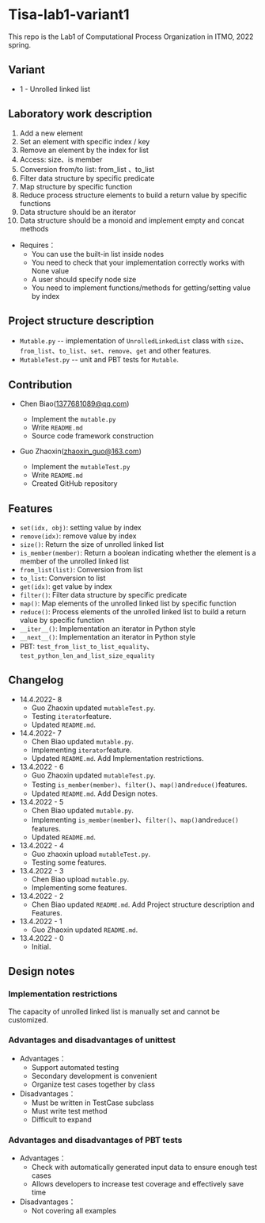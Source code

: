 # Tisa-lab1-variant1

This repo is the Lab1 of Computational Process Organization in ITMO, 2022 spring.

## Variant

* 1 - Unrolled linked list

## Laboratory work description

1. Add a new element
2. Set an element with specific index / key
3. Remove an element by the index for list
4. Access: size、is member
5. Conversion from/to list: from_list 、to_list
6. Filter data structure by specific predicate
7. Map structure by specific function
8. Reduce process structure elements to build a return value by specific functions
9. Data structure should be an iterator
10. Data structure should be a monoid and implement empty and concat methods

* Requires：
  * You can use the built-in list inside nodes
  * You need to check that your implementation correctly works with None value 
  * A user should specify node size
  * You need to implement functions/methods for getting/setting value by index

## Project structure description

* `Mutable.py` -- implementation of `UnrolledLinkedList` class with `size`、`from_list`、`to_list`、`set`、`remove`、`get` and other features. 
* `MutableTest.py` -- unit and PBT tests for `Mutable`.

## Contribution

* Chen Biao(1377681089@qq.com) 
  * Implement the `mutable.py`
  * Write `README.md`
  * Source code framework construction

* Guo Zhaoxin(zhaoxin_guo@163.com)
  * Implement the `mutableTest.py`
  * Write `README.md`
  * Created GitHub repository

## Features 

- `set(idx, obj)`: setting value by index
- `remove(idx)`: remove value by index
- `size()`: Return the size of unrolled linked list
- `is_member(member)`: Return a boolean indicating whether the element is a member of the unrolled linked list
- `from_list(list)`: Conversion from list
- `to_list`: Conversion to list
- `get(idx)`: get value by index
- `filter()`: Filter data structure by specific predicate
- `map()`: Map elements of the unrolled linked list by specific function
- `reduce()`: Process elements of the unrolled linked list to build a return value by specific function
- `__iter__()`: Implementation an iterator in Python style
- `__next__()`: Implementation an iterator in Python style
- PBT: `test_from_list_to_list_equality`、`test_python_len_and_list_size_equality`

## Changelog 

* 14.4.2022- 8
  * Guo Zhaoxin updated `mutableTest.py`. 
  * Testing `iterator`feature.
  * Updated `README.md`.
* 14.4.2022- 7
  * Chen Biao updated `mutable.py`. 
  * Implementing `iterator`feature.
  * Updated `README.md`. Add Implementation restrictions.
* 13.4.2022 - 6
  * Guo Zhaoxin updated `mutableTest.py`. 
  * Testing `is_member(member)`、`filter()`、`map()`and`reduce()`features.
  * Updated `README.md`. Add Design notes.
* 13.4.2022 - 5
  * Chen Biao updated `mutable.py`. 
  * Implementing `is_member(member)`、`filter()`、`map()`and`reduce()` features.
  * Updated `README.md`.
* 13.4.2022 - 4
  * Guo zhaoxin upload `mutableTest.py`. 
  * Testing some features.
* 13.4.2022 - 3
  * Chen Biao upload `mutable.py`.
  * Implementing some features.
* 13.4.2022 - 2
  * Chen Biao updated `README.md`. Add Project structure description and Features.
* 13.4.2022 - 1
  * Guo Zhaoxin updated `README.md`.
* 13.4.2022 - 0
  * Initial.


## Design notes

### Implementation restrictions

The capacity of unrolled linked list is manually set and cannot be customized.


### Advantages and disadvantages of unittest

* Advantages：
  * Support automated testing
  * Secondary development is convenient
  * Organize test cases together by class
* Disadvantages：
  * Must be written in TestCase subclass
  * Must write test method
  * Difficult to expand

### Advantages and disadvantages of PBT tests

* Advantages：
  * Check with automatically generated input data to ensure enough test cases
  * Allows developers to increase test coverage and effectively save time
* Disadvantages：
  * Not covering all examples
